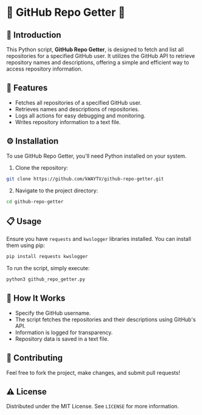 # 🌟 GitHub Repo Getter 🌟

## 📖 Introduction
This Python script, **GitHub Repo Getter**, is designed to fetch and list all repositories for a specified GitHub user. It utilizes the GitHub API to retrieve repository names and descriptions, offering a simple and efficient way to access repository information.

## 🚀 Features
- Fetches all repositories of a specified GitHub user.
- Retrieves names and descriptions of repositories.
- Logs all actions for easy debugging and monitoring.
- Writes repository information to a text file.

## ⚙️ Installation
To use GitHub Repo Getter, you'll need Python installed on your system.

1. Clone the repository:
```bash
git clone https://github.com/kWAYTV/github-repo-getter.git
```
2. Navigate to the project directory:
```bash
cd github-repo-getter
```

## 📋 Usage
Ensure you have `requests` and `kwslogger` libraries installed. You can install them using pip:
```bash
pip install requests kwslogger
```

To run the script, simply execute:
```python
python3 github_repo_getter.py
```


## 📝 How It Works
- Specify the GitHub username.
- The script fetches the repositories and their descriptions using GitHub's API.
- Information is logged for transparency.
- Repository data is saved in a text file.

## 🤝 Contributing
Feel free to fork the project, make changes, and submit pull requests!

## ⚠️ License
Distributed under the MIT License. See `LICENSE` for more information.